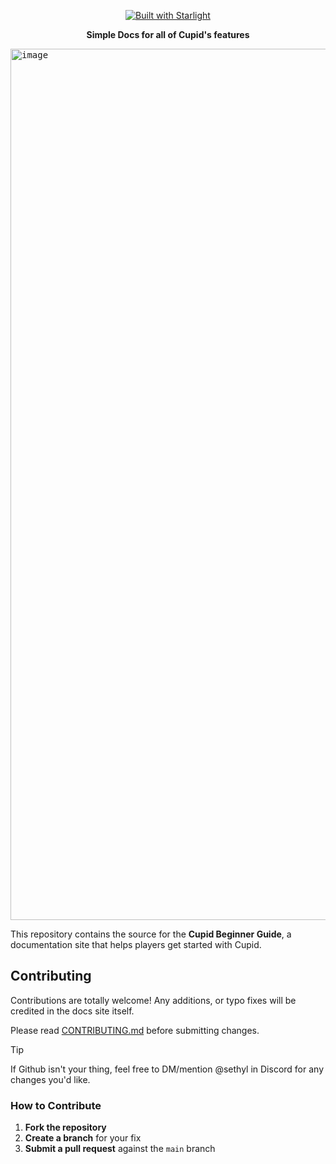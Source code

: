 <p align="center">
  <a href="https://starlight.astro.build">
    <img src="https://astro.badg.es/v2/built-with-starlight/tiny.svg" alt="Built with Starlight">
  </a>
</p>

<p align="center">
  <strong>Simple Docs for all of Cupid's features</strong>
</p>

<kbd><img width="2160" height="1394" alt="image" src="https://github.com/user-attachments/assets/93a19adc-7d28-43b0-b87a-6884bc1da083" />
</kbd>

This repository contains the source for the **Cupid Beginner Guide**, a documentation site that helps players get started with Cupid. 

## Contributing

Contributions are totally welcome! Any additions, or typo fixes will be credited in the docs site itself.

Please read [CONTRIBUTING.md](./CONTRIBUTING.md) before submitting changes.

> [!TIP]
> If Github isn't your thing, feel free to DM/mention @sethyl in Discord for any changes you'd like.

### How to Contribute

1. **Fork the repository**  
2. **Create a branch** for your fix
3. **Submit a pull request** against the `main` branch
